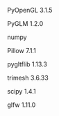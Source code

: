 PyOpenGL 3.1.5

PyGLM 1.2.0

numpy

Pillow 7.1.1

pygltflib 1.13.3

trimesh 3.6.33

scipy 1.4.1

glfw 1.11.0